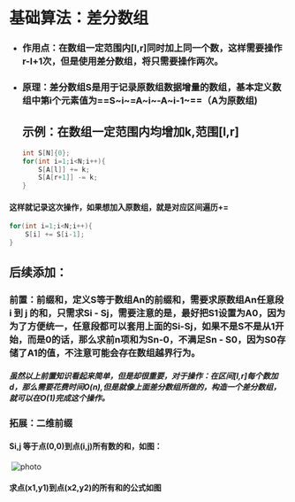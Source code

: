 # 基础算法：差分数组

- ### 作用点：在数组一定范围内[l,r]同时加上同一个数，这样需要操作r-l+1次，但是使用差分数组，将只需要操作两次。

- ### 原理：差分数组S是用于记录原数组数据增量的数组，基本定义数组中第i个元素值为==S~i~=A~i~-A~i-1~==（A为原数组)

  ## 示例：在数组一定范围内均增加k,范围[l,r]

	``````c++
	int S[N]{0};
	for(int i=1;i<N;i++){
		S[A[l]] += k;
	    S[A[r+1]] -= k;
	}
	``````
#### 	这样就记录这次操作，如果想加入原数组，就是对应区间遍历+=

``````cpp
for(int i=1;i<N;i++){
	S[i] += S[i-1];
}
``````







## 后续添加：

### 前置：前缀和，定义S等于数组An的前缀和，需要求原数组An任意段 i 到 j  的和，只需求Si - Sj，需要注意的是，最好把S1设置为A0，因为为了方便统一，任意段都可以套用上面的Si-Sj，如果不是S不是从1开始，而是0的话，那么求前n项和为Sn-0，不满足Sn - S0，因为S0存储了A1的值，不注意可能会存在数组越界行为。

##### 虽然以上前置知识看起来简单，但是却很重要，对于操作：在区间[l,r]每个数加d，那么需要花费时间O(n),但是就像上面差分数组所做的，构造一个差分数组，就可以在O(1)完成这个操作。

### 拓展：二维前缀

#### 	Si,j 等于点(0,0)到点(i,j)所有数的和，如图：

​	![photo](C:\Users\kendas\Desktop\for_code_skill\photos\photos1.png)

#### 求点(x1,y1)到点(x2,y2)的所有和的公式如图
